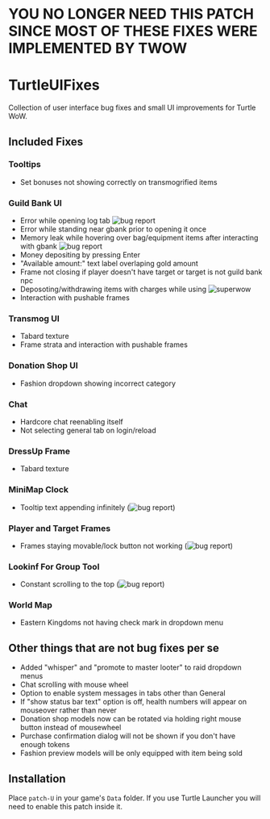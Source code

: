 # YOU NO LONGER NEED THIS PATCH SINCE MOST OF THESE FIXES WERE IMPLEMENTED BY TWOW

# TurtleUIFixes
Collection of user interface bug fixes and small UI improvements for Turtle WoW.

## Included Fixes
### Tooltips
 - Set bonuses not showing correctly on transmogrified items
### Guild Bank UI
 - Error while opening log tab ![bug report](https://turtle-wow.org/bug-report?id=11707)
 - Error while standing near gbank prior to opening it once
 - Memory leak while hovering over bag/equipment items after interacting with gbank ![bug report](https://turtle-wow.org/bug-report?id=11709)
 - Money depositing by pressing Enter
 - "Available amount:" text label overlaping gold amount
 - Frame not closing if player doesn't have target or target is not guild bank npc
 - Deposoting/withdrawing items with charges while using ![superwow](https://github.com/balakethelock/SuperWoW)
 - Interaction with pushable frames
### Transmog UI
 - Tabard texture
 - Frame strata and interaction with pushable frames
### Donation Shop UI
 - Fashion dropdown showing incorrect category
### Chat
 - Hardcore chat reenabling itself
 - Not selecting general tab on login/reload
### DressUp Frame
 - Tabard texture
### MiniMap Clock
 - Tooltip text appending infinitely (![bug report](https://turtle-wow.org/bug-report?id=11765))
### Player and Target Frames
 - Frames staying movable/lock button not working (![bug report](https://turtle-wow.org/bug-report?id=8562))
### Lookinf For Group Tool
 - Constant scrolling to the top (![bug report](https://turtle-wow.org/bug-report?id=10553))
### World Map
 - Eastern Kingdoms not having check mark in dropdown menu

## Other things that are not bug fixes per se
 - Added "whisper" and "promote to master looter" to raid dropdown menus
 - Chat scrolling with mouse wheel
 - Option to enable system messages in tabs other than General
 - If "show status bar text" option is off, health numbers will appear on mouseover rather than never
 - Donation shop models now can be rotated via holding right mouse button instead of mousewheel
 - Purchase confirmation dialog will not be shown if you don't have enough tokens
 - Fashion preview models will be only equipped with item being sold
## Installation
Place `patch-U` in your game's `Data` folder. If you use Turtle Launcher you will need to enable this patch inside it.
